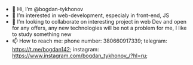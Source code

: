 - 👋 Hi, I’m @bogdan-tykhonov
- 👀 I’m interested in web-development, especialy in front-end, JS
- 💞️ I’m looking to collaborate on interesting project in web Dev and open for any offers, any new technologies will be not a problem for me, I like to study something new
- 📫 How to reach me: 
phone number: 380660917339;
telegram: https://t.me/bogdan142;
instagram: https://www.instagram.com/bogdan_tykhonov_/?hl=ru;


